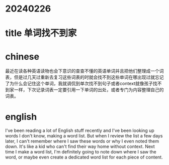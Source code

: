
# 20240226

# title 单词找不到家

# chinese 
最近在读各种英语读物也会下意识的查查不懂的英语单词并且把他们整理成一个词表，但是过几天过重新去复习这些词表的时就会找不到这些单词在哪出现过就忘记了为什么会记住这个单词，我就调侃到单次找不到句子或者context就像孩子找不到家一样，下次记录词表一定要引用一下单词的出处，或者专门为内容整理自己的词表。

# english
I've been reading a lot of English stuff recently and I've been looking up words I don't know, making a word list. But when I review the list a few days later, I can't remember where I saw these words or why I even noted them down. It's like a kid who can't find their way home without context. Next time I make a word list, I'm definitely going to note down where I saw the word, or maybe even create a dedicated word list for each piece of content.
